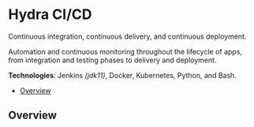 # Hydra CI/CD

Continuous integration, continuous delivery, and continuous deployment.

Automation and continuous monitoring throughout the lifecycle of apps, from integration and testing phases to delivery and deployment.

**Technologies**: Jenkins _(jdk11)_, Docker, Kubernetes, Python, and Bash. 

* [Overview](#overview)

## Overview

